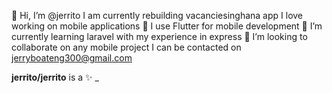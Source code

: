 
👋 Hi, I’m @jerrito
  I am currently rebuilding vacanciesinghana app
  I love working on mobile applications
📱 I use Flutter for mobile development
🌱 I’m currently learning laravel with my experience in express
💞️ I’m looking to collaborate on any mobile project
  I can be contacted on jerryboateng300@gmail.com

<!--
**jerrito/jerrito** is a ✨ _special_ ✨ repository because its `README.md` (this file) appears on your GitHub profile.

Here are some ideas to get you started:

- 🔭 I’m currently working on ...
- 🌱 I’m currently learning ...
- 👯 I’m looking to collaborate on ...
- 🤔 I’m looking for help with ...
- 💬 Ask me about ...
- 📫 How to reach me: ...
- 😄 Pronouns: ...
- ⚡ Fun fact: ...
-->

**jerrito/jerrito** is a ✨ _
